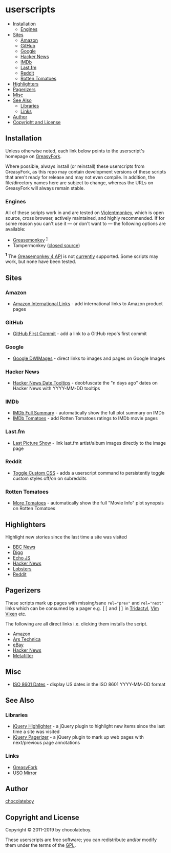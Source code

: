 # userscripts

<!-- toc -->

- [Installation](#installation)
  - [Engines](#engines)
- [Sites](#sites)
  - [Amazon](#amazon)
  - [GitHub](#github)
  - [Google](#google)
  - [Hacker News](#hacker-news)
  - [IMDb](#imdb)
  - [Last.fm](#lastfm)
  - [Reddit](#reddit)
  - [Rotten Tomatoes](#rotten-tomatoes)
- [Highlighters](#highlighters)
- [Pagerizers](#pagerizers)
- [Misc](#misc)
- [See Also](#see-also)
  - [Libraries](#libraries)
  - [Links](#links)
- [Author](#author)
- [Copyright and License](#copyright-and-license)

<!-- tocstop -->

## Installation

Unless otherwise noted, each link below points to the userscript's homepage on [GreasyFork](https://greasyfork.org/en/users/23939-chocolateboy).

Where possible, always install (or reinstall) these userscripts from GreasyFork, as this repo may contain development versions of these scripts that aren't ready for release and may not even compile. In addition, the file/directory names here are subject to change, whereas the URLs on GreasyFork will always remain stable.

### Engines

All of these scripts work in and are tested on [Violentmonkey](https://violentmonkey.github.io/), which is open source, cross browser, actively maintained, and highly recommended. If for some reason you can't use it — or don't want to — the following options are available:

- [Greasemonkey](https://addons.mozilla.org/firefox/addon/greasemonkey/) <sup>[1](#fn1)</sup>
- Tampermonkey ([closed source](https://github.com/Tampermonkey/tampermonkey/issues/214))

<a name="fn1"><sup><b>1</b></sup></a> The [Greasemonkey 4 API](https://www.greasespot.net/2017/09/greasemonkey-4-for-script-authors.html) is not [currently](https://github.com/chocolateboy/userscripts/issues/5) supported. Some scripts may work, but none have been tested.
<br />

## Sites

### Amazon

* [Amazon International Links](https://greasyfork.org/en/scripts/38639-amazon-international-links "Homepage") - add international links to Amazon product pages

### GitHub

* [GitHub First Commit](https://greasyfork.org/en/scripts/38557-github-first-commit "Homepage") - add a link to a GitHub repo's first commit

### Google

* [Google DWIMages](https://greasyfork.org/scripts/29420-google-dwimages/ "Homepage") - direct links to images and pages on Google Images

### Hacker News

* [Hacker News Date Tooltips](https://greasyfork.org/scripts/23432-hacker-news-date-tooltips/ "Homepage") - deobfuscate the "n days ago" dates on Hacker News with YYYY-MM-DD tooltips

### IMDb

* [IMDb Full Summary](https://greasyfork.org/scripts/23433-imdb-full-summary "Homepage") - automatically show the full plot summary on IMDb
* [IMDb Tomatoes](https://greasyfork.org/scripts/15222-imdb-tomatoes/ "Homepage") - add Rotten Tomatoes ratings to IMDb movie pages

### Last.fm

* [Last Picture Show](https://greasyfork.org/scripts/31179-last-picture-show/ "Homepage") - link last.fm artist/album images directly to the image page

### Reddit

* [Toggle Custom CSS](https://greasyfork.org/scripts/23434-reddit-toggle-custom-css/ "Homepage") - adds a userscript command to persistently toggle custom styles off/on on subreddits

### Rotten Tomatoes

* [More Tomatoes](https://greasyfork.org/scripts/23435-more-tomatoes/ "Homepage") - automatically show the full "Movie Info" plot synopsis on Rotten Tomatoes

## Highlighters

Highlight new stories since the last time a site was visited

* [BBC News](https://greasyfork.org/en/scripts/39310-bbc-news-highlighter "Homepage")
* [Digg](https://greasyfork.org/en/scripts/39308-digg-highlighter "Homepage")
* [Echo JS](https://greasyfork.org/en/scripts/39309-echo-js-highlighter "Homepage")
* [Hacker News](https://greasyfork.org/en/scripts/39311-hacker-news-highlighter "Homepage")
* [Lobsters](https://greasyfork.org/en/scripts/40906-lobsters-highlighter "Homepage")
* [Reddit](https://greasyfork.org/en/scripts/39312-reddit-highlighter "Homepage")

## Pagerizers

These scripts mark up pages with missing/sane `rel="prev"` and `rel="next"` links which can be consumed by a pager e.g. <kbd>[[</kbd> and <kbd>]]</kbd> in [Tridactyl](https://github.com/cmcaine/tridactyl), [Vim Vixen](https://github.com/ueokande/vim-vixen) etc.

The following are all direct links i.e. clicking them installs the script.

* [Amazon](https://github.com/chocolateboy/userscripts/raw/master/src/pagerize_amazon.user.js "Install")
* [Ars Technica](https://github.com/chocolateboy/userscripts/raw/master/src/pagerize_ars_technica.user.js "Install")
* [eBay](https://github.com/chocolateboy/userscripts/raw/master/src/pagerize_ebay.user.js "Install")
* [Hacker News](https://github.com/chocolateboy/userscripts/raw/master/src/pagerize_hacker_news.user.js "Install")
* [Metafilter](https://github.com/chocolateboy/userscripts/raw/master/src/pagerize_metafilter.user.js "Install")

## Misc

* [ISO 8601 Dates](https://greasyfork.org/scripts/23436-iso-8601-dates/ "Homepage") - display US dates in the ISO 8601 YYYY-MM-DD format

## See Also

### Libraries

* [jQuery Highlighter](https://github.com/chocolateboy/jquery-highlighter) - a jQuery plugin to highlight new items since the last time a site was visited
* [jQuery Pagerizer](https://github.com/chocolateboy/jquery-pagerizer) - a jQuery plugin to mark up web pages with next/previous page annotations

### Links

* [GreasyFork](https://greasyfork.org/en/users/23939-chocolateboy)
* [USO Mirror](http://userscripts-mirror.org/users/3169/scripts)

## Author

[chocolateboy](mailto:chocolate@cpan.org)

## Copyright and License

Copyright © 2011-2019 by chocolateboy.

These userscripts are free software; you can redistribute and/or modify them under the
terms of the [GPL](http://www.gnu.org/copyleft/gpl.html).

